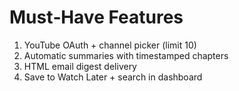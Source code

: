 # Must‑Have Features
1. YouTube OAuth + channel picker (limit 10)
2. Automatic summaries with timestamped chapters
3. HTML email digest delivery
4. Save to Watch Later + search in dashboard
